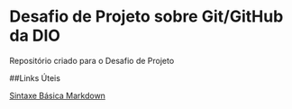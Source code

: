 # Desafio de Projeto sobre Git/GitHub da DIO
Repositório  criado  para o Desafio de Projeto

##Links  Úteis

[Sintaxe  Básica Markdown](https://www.markdownguide.org/getting-started/)

